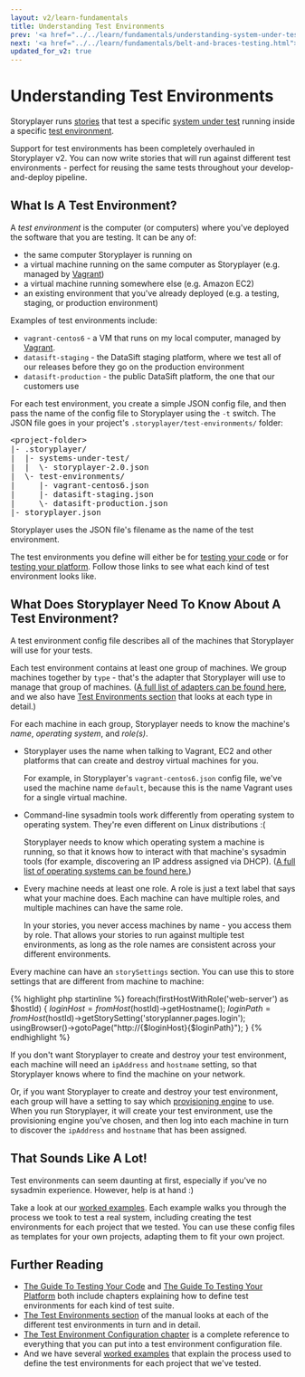 ```yaml
---
layout: v2/learn-fundamentals
title: Understanding Test Environments
prev: '<a href="../../learn/fundamentals/understanding-system-under-test.html">Prev: Understanding The System Under Test</a>'
next: '<a href="../../learn/fundamentals/belt-and-braces-testing.html">Next: Belt and Braces Testing</a>'
updated_for_v2: true
---
```

# Understanding Test Environments

Storyplayer runs [stories](understanding-stories.html) that test a specific [system under test](understanding-system-under-test.html) running inside a specific [test environment](understanding-test-environments.html).

Support for test environments has been completely overhauled in Storyplayer v2. You can now write stories that will run against different test environments - perfect for reusing the same tests throughout your develop-and-deploy pipeline.

## What Is A Test Environment?

A _test environment_ is the computer (or computers) where you've deployed the software that you are testing. It can be any of:

* the same computer Storyplayer is running on
* a virtual machine running on the same computer as Storyplayer (e.g. managed by [Vagrant](http://www.vagrantup.com))
* a virtual machine running somewhere else (e.g. Amazon EC2)
* an existing environment that you've already deployed (e.g. a testing, staging, or production environment)

Examples of test environments include:

* `vagrant-centos6` - a VM that runs on my local computer, managed by [Vagrant](http://www.vagrantup.com).
* `datasift-staging` - the DataSift staging platform, where we test all of our releases before they go on the production environment
* `datasift-production` - the public DataSift platform, the one that our customers use

For each test environment, you create a simple JSON config file, and then pass the name of the config file to Storyplayer using the `-t` switch. The JSON file goes in your project's `.storyplayer/test-environments/` folder:

<pre>
&lt;project-folder&gt;
|- .storyplayer/
|  |- systems-under-test/
|  |  \- storyplayer-2.0.json
|  \- test-environments/
|     |- vagrant-centos6.json
|     |- datasift-staging.json
|     \- datasift-production.json
|- storyplayer.json
</pre>

Storyplayer uses the JSON file's filename as the name of the test environment.

The test environments you define will either be for [testing your code](../test-your-code/defining-a-test-environment.html) or for [testing your platform](../test-your-platform/defining-test-environments.html). Follow those links to see what each kind of test environment looks like.

## What Does Storyplayer Need To Know About A Test Environment?

A test environment config file describes all of the machines that Storyplayer will use for your tests.

Each test environment contains at least one group of machines. We group machines together by `type` - that's the adapter that Storyplayer will use to manage that group of machines. ([A full list of adapters can be found here](../../using/configuration/test-environment-config.html#group_adapters), and we also have [Test Environments section](../../using/test-environments/index.html) that looks at each type in detail.)

For each machine in each group, Storyplayer needs to know the machine's _name_, _operating system_, and _role(s)_.

* Storyplayer uses the name when talking to Vagrant, EC2 and other platforms that can create and destroy virtual machines for you.

  For example, in Storyplayer's `vagrant-centos6.json` config file, we've used the machine name `default`, because this is the name Vagrant uses for a single virtual machine.

* Command-line sysadmin tools work differently from operating system to operating system. They're even different on Linux distributions :(

  Storyplayer needs to know which operating system a machine is running, so that it knows how to interact with that machine's sysadmin tools (for example, discovering an IP address assigned via DHCP). ([A full list of operating systems can be found here.](../../using/configuration/test-environment-config.html#operating_system_adapters))

* Every machine needs at least one role. A role is just a text label that says what your machine does. Each machine can have multiple roles, and multiple machines can have the same role.

  In your stories, you never access machines by name - you access them by role. That allows your stories to run against multiple test environments, as long as the role names are consistent across your different environments.

Every machine can have an `storySettings` section. You can use this to store settings that are different from machine to machine:

{% highlight php startinline %}
foreach(firstHostWithRole('web-server') as $hostId) {
    $loginHost = fromHost($hostId)->getHostname();
    $loginPath = fromHost($hostId)->getStorySetting('storyplanner.pages.login');
    usingBrowser()->gotoPage("http://{$loginHost}{$loginPath}");
}
{% endhighlight %}

If you don't want Storyplayer to create and destroy your test environment, each machine will need an `ipAddress` and `hostname` setting, so that Storyplayer knows where to find the machine on your network.

Or, if you want Storyplayer to create and destroy your test environment, each group will have a setting to say which [provisioning engine](../../using/configuration/test-environment-config.html#provisioning_engines) to use. When you run Storyplayer, it will create your test environment, use the provisioning engine you've chosen, and then log into each machine in turn to discover the `ipAddress` and `hostname` that has been assigned.

## That Sounds Like A Lot!

Test environments can seem daunting at first, especially if you've no sysadmin experience. However, help is at hand :)

Take a look at our [worked examples](../worked-examples/index.html). Each example walks you through the process we took to test a real system, including creating the test environments for each project that we tested. You can use these config files as templates for your own projects, adapting them to fit your own project.

## Further Reading

* [The Guide To Testing Your Code](../test-your-code/index.html) and [The Guide To Testing Your Platform](../test-your-platform/index.html) both include chapters explaining how to define test environments for each kind of test suite.
* [The Test Environments section](../../using/test-environments/index.html) of the manual looks at each of the different test environments in turn and in detail.
* [The Test Environment Configuration chapter](../../using/configuration/test-environment-config.html) is a complete reference to everything that you can put into a test environment configuration file.
* And we have several [worked examples](../worked-examples/index.html) that explain the process used to define the test environments for each project that we've tested.
